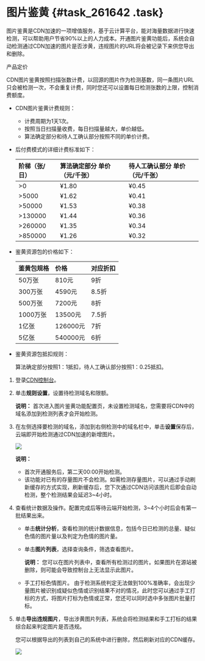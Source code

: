 # 图片鉴黄 {#task_261642 .task}

图片鉴黄是CDN加速的一项增值服务，基于云计算平台，能对海量数据进行快速检测，可以帮助用户节省90%以上的人力成本。开通图片鉴黄功能后，系统会自动检测通过CDN加速的图片是否涉黄，违规图片的URL将会被记录下来供您导出和删除。

产品定价

CDN图片鉴黄按照扫描张数计费，以回源的图片作为检测基数，同一条图片URL只会被检测一次，不会重复计费，同时您还可以设置每日检测张数的上限，控制消费额度。

-   CDN图片鉴黄计费规则：
    -   计费周期为1天1次。
    -   按照当日扫描量收费，每日扫描量越大，单价越低。
    -   算法确定部分和待人工确认部分按照不同的单价计费。
-   后付费模式的详细计费标准如下：

    |阶梯（张/日）|算法确定部分 单价（元/千张）|待人工确认部分 单价（元/千张）|
    |:------|:--------------|:---------------|
    |\>0|¥1.80|¥0.45|
    |\>5000|¥1.62|¥0.41|
    |\>50000|¥1.53|¥0.38|
    |\>130000|¥1.44|¥0.36|
    |\>260000|¥1.35|¥0.34|
    |\>850000|¥1.26|¥0.32|

-   鉴黄资源包的价格如下：

    |鉴黄包规格|价格|对应折扣|
    |:----|:-|:---|
    |50万张|810元|9折|
    |300万张|4590元|8.5折|
    |500万张|7200元|8折|
    |1000万张|13500元|7.5折|
    |1亿张|126000元|7折|
    |5亿张|540000元|6折|

-   鉴黄资源包抵扣规则：

    算法确定部分按照1：1抵扣，待人工确认部分按照1：0.25抵扣。


1.  登录[CDN控制台](https://cdnnext.console.aliyun.com)。
2.  单击**规则设置**，设置待检测域名和限额。 

    **说明：** 首次进入图片鉴黄功能配置页，未设置检测域名，您需要将CDN中的域名添加到检测列表才会开始检测。

3.  在左侧选择要检测的域名，添加到右侧检测中的域名栏中，单击**设置**保存后，云端即开始检测通过CDN加速的新增图片。 

    ![](http://static-aliyun-doc.oss-cn-hangzhou.aliyuncs.com/assets/img/5139/15611301793716_zh-CN.png)

    **说明：** 

    -   首次开通服务后，第二天00:00开始检测。
    -   该功能对已有的存量图片不会检测。如需检测存量图片，可以通过手动刷新缓存的方式实现，刷新缓存后，您下次通过CDN访问该图片后即会自动检测，整个检测结果会延迟3~4小时。
4.  查看统计数据及操作。配置完成后等待云端开始检测，3~4个小时后会有第一批结果出来。 
    -   单击**统计分析**，查看检测的统计数据信息，包括今日已检测的总量、疑似色情的图片量以及判定为色情的图片量。
    -   单击**图片列表**，选择查询条件，筛选查看图片。

        **说明：** 您可以在图片列表中，查看所有检测过的图片。如果图片在源站被删除，则可能会导致控制台上无法显示此图片。

    -   手工打标色情图片。 由于检测系统判定无法做到100%准确率，会出现少量图片被识别成疑似色情或识别结果不对的情况，此时您可以通过手工打标的方式，将图片打标为色情或正常，您还可以同时选中多张图片批量打标。
5.  单击**导出违规图片**，导出涉黄图片列表，系统会将检测结果和手工打标的结果综合起来判定图片是否违规。 

    您可以根据导出的列表到自己的系统中进行删除，然后刷新对应的CDN缓存。

    ![](http://static-aliyun-doc.oss-cn-hangzhou.aliyuncs.com/assets/img/5139/15611301793720_zh-CN.png)


